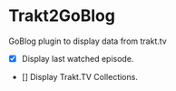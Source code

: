 # Trakt2GoBlog

GoBlog plugin to display data from trakt.tv

- [x] Display last watched episode.
- [] Display Trakt.TV Collections.

